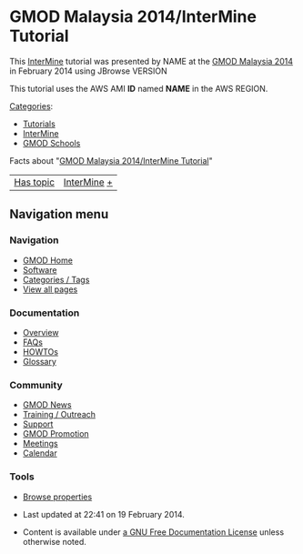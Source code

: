



<span id="top"></span>




# <span dir="auto">GMOD Malaysia 2014/InterMine Tutorial</span>









This [InterMine](../InterMine "InterMine") tutorial was presented by
NAME at the [GMOD Malaysia
2014](../GMOD_Malaysia_2014.1 "GMOD Malaysia 2014") in February 2014
using JBrowse VERSION

This tutorial uses the AWS AMI **ID** named **NAME** in the AWS REGION.




[Categories](../Special%253ACategories "Special%253ACategories"):

- [Tutorials](../Category%253ATutorials "Category%253ATutorials")
- [InterMine](../Category%253AInterMine "Category%253AInterMine")
- [GMOD Schools](../Category%253AGMOD_Schools "Category%253AGMOD Schools")



<span class="smwfactboxhead">Facts about
"<span class="swmfactboxheadbrowse">[GMOD Malaysia 2014/InterMine
Tutorial](../Special%253ABrowse/GMOD-20Malaysia-202014-2FInterMine-20Tutorial "Special%253ABrowse/GMOD-20Malaysia-202014-2FInterMine-20Tutorial")</span>"</span>

|  |  |
|----|----|
| [Has topic](../Property%253AHas_topic "Property:Has topic") | [InterMine](../InterMine "InterMine") <span class="smwsearch">[+](../Special%253ASearchByProperty/Has-20topic/InterMine "Special%253ASearchByProperty/Has-20topic/InterMine")</span> |






## Navigation menu







<a href="../Main_Page"
style="background-image: url(../../images/GMOD-cogs.png);"
title="Visit the main page"></a>


### Navigation



- <span id="n-GMOD-Home">[GMOD Home](../Main_Page)</span>
- <span id="n-Software">[Software](../GMOD_Components)</span>
- <span id="n-Categories-.2F-Tags">[Categories /
  Tags](../Categories)</span>
- <span id="n-View-all-pages">[View all
  pages](../Special:AllPages)</span>




### Documentation



- <span id="n-Overview">[Overview](../Overview)</span>
- <span id="n-FAQs">[FAQs](../Category%253AFAQ)</span>
- <span id="n-HOWTOs">[HOWTOs](../Category%253AHOWTO)</span>
- <span id="n-Glossary">[Glossary](../Glossary)</span>




### Community



- <span id="n-GMOD-News">[GMOD News](../GMOD_News)</span>
- <span id="n-Training-.2F-Outreach">[Training /
  Outreach](../Training_and_Outreach)</span>
- <span id="n-Support">[Support](../Support)</span>
- <span id="n-GMOD-Promotion">[GMOD Promotion](../GMOD_Promotion)</span>
- <span id="n-Meetings">[Meetings](../Meetings)</span>
- <span id="n-Calendar">[Calendar](../Calendar)</span>




### Tools

- <span id="t-smwbrowselink"><a href="../Special%253ABrowse/GMOD_Malaysia_2014-2FInterMine_Tutorial"
  rel="smw-browse">Browse properties</a></span>



- <span id="footer-info-lastmod">Last updated at 22:41 on 19 February
  2014.</span>
<!-- - <span id="footer-info-viewcount">5,792 page views.</span> -->
- <span id="footer-info-copyright">Content is available under
  <a href="http://www.gnu.org/licenses/fdl-1.3.html" class="external"
  rel="nofollow">a GNU Free Documentation License</a> unless otherwise
  noted.</span>

<!-- -->



<!-- -->




